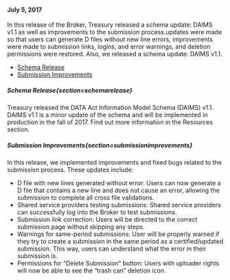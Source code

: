 #### July 5, 2017

In this release of the Broker, Treasury  released a schema update: DAIMS v1.1 as well as improvements to the submission process.updates were made so that users can generate D files without new line errors, improvements were made to submission links, logins, and error warnings, and deletion permissions were restored. Also, we released a schema update: DAIMS v1.1.

  - [Schema Release](#/help?section=schemarelease)
  - [Submission Improvements](#/help?section=submissionimprovements)

##### Schema Release{section=schemarelease}
Treasury released the DATA Act Information Model Schema (DAIMS) v1.1. DAIMS v1.1 is a minor update of the schema and will be implemented in production in the fall of 2017. Find out more information in the Resources section.

##### Submission Improvements{section=submissionimprovements}
In this release, we implemented improvements and fixed bugs related to the submission process. These updates include:
* D file with new lines generated without error: Users can now generate a D file that contains a new line and does not cause an error, allowing the submission to complete all cross file validations.
* Shared service providers testing submissions: Shared service providers can successfully log into the Broker to test submissions.
* Submission link correction: Users will be directed to the correct submission page without skipping any steps.
* Warnings for same-period submissions: User will be properly warned if they try to create a submission in the same period as a certified/updated submission. This way, users can understand what the error in their submission is.
* Permissions for “Delete Submission” button: Users with uploader rights will now be able to see the “trash can” deletion icon.